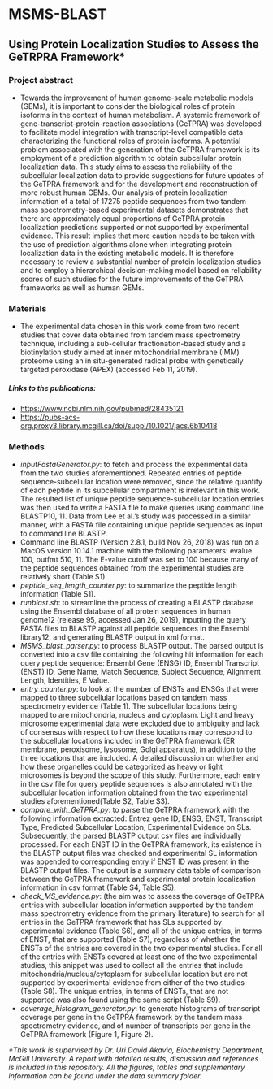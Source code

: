 # MSMS-BLAST
## Using Protein Localization Studies to Assess the GeTRPRA Framework*

### Project abstract
- Towards the improvement of human genome-scale metabolic models (GEMs), it is important to consider the biological roles of protein isoforms in the context of human metabolism. A systemic framework of gene-transcript-protein-reaction associations (GeTPRA) was developed to facilitate model integration with transcript-level compatible data characterizing the functional roles of protein isoforms. A potential problem associated with the generation of the GeTPRA framework is its employment of a prediction algorithm to obtain subcellular protein localization data. This study aims to assess the reliability of the subcellular localization data to provide suggestions for future updates of the GeTPRA framework and for the development and reconstruction of more robust human GEMs. Our analysis of protein localization information of a total of 17275 peptide sequences from two tandem mass spectrometry-based experimental datasets demonstrates that there are approximately equal proportions of GeTPRA protein localization predictions supported or not supported by experimental evidence. This result implies that more caution needs to be taken with the use of prediction algorithms alone when integrating protein localization data in the existing metabolic models. It is therefore necessary to review a substantial number of protein localization studies and to employ a hierarchical decision-making model based on reliability scores of such studies for the future improvements of the GeTPRA frameworks as well as human GEMs.

### Materials
- The experimental data chosen in this work come from two recent studies that cover data obtained from tandem mass spectrometry technique, including a sub-cellular fractionation-based study and a biotinylation study aimed at inner mitochondrial membrane (IMM) proteome using an in situ-generated radical probe with genetically targeted peroxidase (APEX) (accessed Feb 11, 2019).
#####  Links to the publications:
- https://www.ncbi.nlm.nih.gov/pubmed/28435121
- https://pubs-acs-org.proxy3.library.mcgill.ca/doi/suppl/10.1021/jacs.6b10418

### Methods
- *inputFastaGenerator.py*: to fetch and process the experimental data from the two studies aforementioned. Repeated entries of peptide sequence-subcellular location were removed, since the relative quantity of each peptide in its subcellular compartment is irrelevant in this work. The resulted list of unique peptide sequence-subcellular location entries was then used to write a FASTA file to make queries using command line BLASTP10, 11. Data from Lee et al.’s study was processed in a similar manner, with a FASTA file containing unique peptide sequences as input to command line BLASTP.
- Command line BLASTP (Version 2.8.1, build Nov 26, 2018) was run on a MacOS version 10.14.1 machine with the following parameters: evalue 100, outfmt 510, 11. The E-value cutoff was set to 100 because many of the peptide sequences obtained from the experimental studies are relatively short (Table S1). 
- *peptide_seq_length_counter.py*: to summarize the peptide length information (Table S1).
- *runblast.sh*: to streamline the process of creating a BLASTP database using the Ensembl database of all protein sequences in human genome12 (release 95, accessed Jan 26, 2019), inputting the query FASTA files to BLASTP against all peptide sequences in the Ensembl library12, and generating BLASTP output in xml format.
- *MSMS_blast_parser.py*: to process BLASTP output. The parsed output is converted into a csv file containing the following hit information for each query peptide sequence: Ensembl Gene (ENSG) ID, Ensembl Transcript (ENST) ID, Gene Name, Match Sequence, Subject Sequence, Alignment Length, Identities, E Value. 
- *entry_counter.py*: to look at the number of ENSTs and ENSGs that were mapped to three subcellular locations based on tandem mass spectrometry evidence (Table 1). The subcellular locations being mapped to are mitochondria, nucleus and cytoplasm. Light and heavy microsome experimental data were excluded due to ambiguity and lack of consensus with respect to how these locations may correspond to the subcellular locations included in the GeTPRA framework (ER membrane, peroxisome, lysosome, Golgi apparatus), in addition to the three locations that are included. A detailed discussion on whether and how these organelles could be categorized as heavy or light microsomes is beyond the scope of this study. Furthermore, each entry in the csv file for query peptide sequences is also annotated with the subcellular location information obtained from the two experimental studies aforementioned(Table S2, Table S3). 
- *compare_with_GeTPRA.py*: to parse the GeTPRA framework with the following information extracted: Entrez gene ID, ENSG, ENST, Transcript Type, Predicted Subcellular Location, Experimental Evidence on SLs. Subsequently, the parsed BLASTP output csv files are individually processed. For each ENST ID in the GeTPRA framework, its existence in the BLASTP output files was checked and experimental SL information was appended to corresponding entry if ENST ID was present in the BLASTP output files. The output is a summary data table of comparison between the GeTPRA framework and experimental protein localization information in csv format (Table S4, Table S5).
- *check_MS_evidence.py*: (the aim was to assess the coverage of GeTPRA entries with subcellular location information supported by the tandem mass spectrometry evidence from the primary literature) to search for all entries in the GeTPRA framework that has SLs supported by experimental evidence (Table S6), and all of the unique entries, in terms of ENST, that are supported (Table S7), regardless of whether the ENSTs of the entries are covered in the two experimental studies. For all of the entries with ENSTs covered at least one of the two experimental studies, this snippet was used to collect all the entries that include mitochondria/nucleus/cytoplasm for subcellular location but are not supported by experimental evidence from either of the two studies (Table S8). The unique entries, in terms of ENSTs, that are not supported was also found using the same script (Table S9).
- *coverage_histogram_generator.py*: to generate histograms of transcript coverage per gene in the GeTPRA framework by the tandem mass spectrometry evidence, and of number of transcripts per gene in the GeTPRA framework (Figure 1, Figure 2).


*\*This work is supervised by Dr. Uri David Akavia, Biochemistry Department, McGill University. A report with detailed results, discussion and references is included in this repository. All the figures, tables and supplementary information can be found under the data summary folder.*
